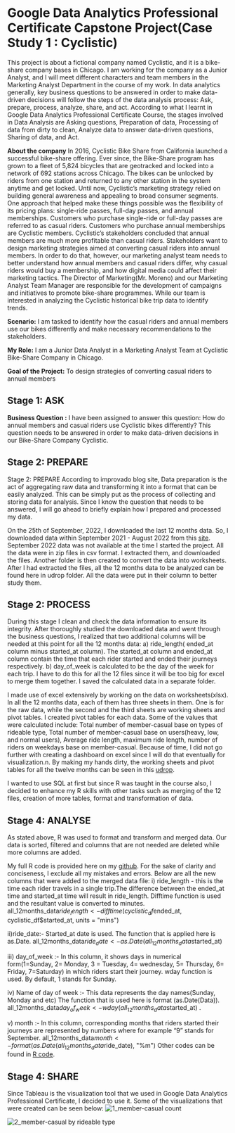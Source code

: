 # Google Data Analytics Professional Certificate Capstone Project(Case Study 1 : Cyclistic)

This project is about a fictional company named Cyclistic, and it is a bike-share company bases in Chicago. I am working for the company as a Junior Analyst, 
and I will meet different characters and team members in the Marketing Analyst Department in the course of my work. In data analytics generally, key business questions
to be answered in order to make data-driven decisions will follow the steps of the data analysis process: Ask, prepare, process, analyze, share, and act. According
to what I learnt in Google Data Analytics Professional Certificate Course, the stages involved in Data Analysis are Asking questions, Preparation of data, Processing 
of data from dirty to clean, Analyze data to answer data-driven questions, Sharing of data, and Act. 

**About the company**
In 2016, Cyclistic Bike Share from California launched a successful bike-share offering. Ever since, the Bike-Share program has grown to a fleet of 5,824 bicycles that are geotracked and locked into a network of 692 stations across Chicago. The bikes can be unlocked by riders from one station and returned to any other station in the system anytime and get locked. Until now, Cyclistic’s marketing strategy relied on building general awareness and appealing to broad consumer segments. One approach that helped make these things possible was the flexibility of its pricing plans: single-ride passes, full-day passes, and annual memberships. Customers who purchase single-ride or full-day passes are referred to as casual riders. Customers who purchase annual memberships are Cyclistic members. Cyclistic’s stakeholders concluded that annual members are much more profitable than casual riders.  Stakeholders want to design marketing strategies aimed at converting casual riders into annual members. In order to do that, however, our marketing analyst team needs to better understand how annual members and casual riders differ, why casual riders would buy a membership, and how digital media could affect their marketing tactics. The Director of Marketing(Mr. Moreno) and our Marketing Analyst Team Manager are responsible for the development of campaigns and initiatives to promote bike-share programmes. While our team is interested in analyzing the Cyclistic historical bike trip data to identify trends.

**Scenario:** I am tasked to identify how the casual riders and annual members use our bikes differently and make necessary recommendations to the stakeholders. 

**My Role:** I am a Junior Data Analyst in a Marketing Analyst Team at Cyclistic Bike-Share Company in Chicago. 

**Goal of the Project:** To design strategies of converting casual riders to annual members

## Stage 1: ASK
**Business Question :** I have been assigned to answer this question: How do annual members and casual riders use Cyclistic bikes differently? This question needs to be answered in order to make data-driven decisions in our Bike-Share Company Cyclistic.

## Stage 2: PREPARE
Stage 2: PREPARE
According to improvado blog site, Data preparation is the act of aggregating raw data and transforming it into a format that can be easily analyzed. This can be simply put as the process of collecting and storing data for analysis. Since I know the question that needs to be answered, I will go ahead to briefly explain how I prepared and processed my data. 

On the 25th of September, 2022, I downloaded the last 12 months data. So, I downloaded data within September 2021 - August 2022 from this [site](https://divvy-tripdata.s3.amazonaws.com/index.html). September 2022 data was not available at the time I started the project. All the data were in zip files in csv format. I extracted them, and downloaded the files. Another folder is then created to convert the data into worksheets. After I had extracted the files, all the 12 months data to be analyzed can be found here in udrop folder. All the data were put in their column to better study them.

## Stage 2: PROCESS
During this stage I clean and check the data information to ensure its integrity. After thoroughly studied the downloaded data and went through the business questions, I realized that two additional columns will be needed at this point for all the 12 months data: 
a) ride_length( ended_at column minus started_at column). The started_at column and ended_at column contain the time that each rider started and ended their journeys respectively. 
b) day_of_week is calculated to be the day of the week for each trip.  I have to do this for all the 12 files since it will be too big for excel to merge them together. I saved the calculated data in a separate folder.

I made use of excel extensively by working on the data on worksheets(xlsx). In all the 12 months data, each of them has three sheets in them. One is for the raw data, while the second and the third sheets are working sheets and pivot tables. I created pivot tables for each data. Some of the values that were calculated include: Total number of member-casual base on types of rideable type, Total number of member-casual base on users(heavy, low, and normal users), Average ride length, maximum ride length, number of riders on weekdays base on member-casual. Because of time, I did not go further with creating a dashboard on excel since I will do that eventually for visualization.n. By making my hands dirty, the working sheets and pivot tables for all the twelve months can be seen in this [udrop](https://www.udrop.com/folder/8ab1c577fbb32925cc6e24ec20801e61/Worksheet_for_pivot_tabele-_Cyclistic_Bike_Share_Data).

 I wanted to use SQL at first but since R was taught in the course also, I decided to enhance my R skills with other tasks such as merging of the 12 files, creation of more tables, format and transformation of data. 
 
## Stage 4: ANALYSE
 As stated above, R was used to format and transform and merged data. Our data is sorted, filtered and columns that are not needed are deleted while more columns are added.

My full R code  is provided here on my [github](https://github.com/Gokoyer/Cyclistic-Data-Analytics/blob/master/2_cyclistic_30_9.R). For the sake of clarity and conciseness, I exclude all my mistakes and errors.
Below are all the new columns that were added to the merged data file:
i) ride_length - this is the time each rider travels in a single trip.The difference between the ended_at time and started_at time will result in ride_length. Difftime function is used and the resultant value is converted to minutes. all_12months_data$ride_length <- difftime(cyclistic_df$ended_at, cyclistic_df$started_at, units = "mins")

ii)ride_date:- Started_at date is used. The function that is applied here is 
as.Date. all_12months_data$ride_date <- as.Date(all_12months_data$started_at)

iii) day_of_week :- In this column, it shows days in numerical form(1=Sunday, 2= Monday, 3 = Tuesday, 4= wednesday, 5= Thursday, 6= Friday, 7=Saturday) in which riders start their journey. wday function is used. By default, 1 stands for Sunday. 

iv) Name of day of week :- This data represents the day names(Sunday, Monday and etc) The function that is used here is format
(as.Date(Data)). 
 all_12months_data$day_of_week <- wday(all_12months_data$started_at) .

v) month :- In this column, corresponding months that riders started their journeys are represented by numbers where for example “9” stands for September.
all_12months_data$month <- format(as.Date(all_12months_data$ride_date), "%m") Other codes can be found in [R code](https://github.com/Gokoyer/Cyclistic-Data-Analytics/blob/master/2_cyclistic_30_9.R). 


## Stage 4: SHARE 
 Since Tableau is the visualization tool that we used in Google Data Analytics Professional Certificate, I decided to use it. Some of the visualizations that were created can be seen below:
 ![1_member-casual count](https://user-images.githubusercontent.com/36123056/194763199-b0066347-6875-44d9-8f93-bf9a434d977e.png)
 
 ![2_member-casual by rideable type](https://user-images.githubusercontent.com/36123056/194763267-9ed6a69e-f600-4482-a868-8b7ad30ef292.png)
 
 




